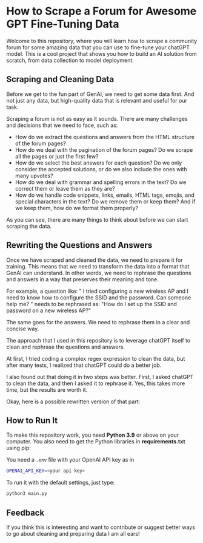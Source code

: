 
# How to Scrape a Forum for Awesome GPT Fine-Tuning Data

Welcome to this repository, where you will learn how to scrape a community forum for some amazing data that you can use to fine-tune your chatGPT model. This is a cool project that shows you how to build an AI solution from scratch, from data collection to model deployment.

## Scraping and Cleaning Data

Before we get to the fun part of GenAI, we need to get some data first. And not just any data, but high-quality data that is relevant and useful for our task.

Scraping a forum is not as easy as it sounds. There are many challenges and decisions that we need to face, such as:

- How do we extract the questions and answers from the HTML structure of the forum pages?
- How do we deal with the pagination of the forum pages? Do we scrape all the pages or just the first few?
- How do we select the best answers for each question? Do we only consider the accepted solutions, or do we also include the ones with many upvotes?
- How do we deal with grammar and spelling errors in the text? Do we correct them or leave them as they are?
- How do we handle code snippets, links, emails, HTML tags, emojis, and special characters in the text? Do we remove them or keep them? And if we keep them, how do we format them properly?

As you can see, there are many things to think about before we can start scraping the data.

## Rewriting the Questions and Answers 

Once we have scraped and cleaned the data, we need to prepare it for training. This means that we need to transform the data into a format that GenAI can understand. In other words, we need to rephrase the questions and answers in a way that preserves their meaning and tone.

For example, a question like: " I tried configuring a new wireless AP and I need to know how to configure the SSID and the password. Can someone help me? "
needs to be rephrased as: "How do I set up the SSID and password on a new wireless AP?"

The same goes for the answers. We need to rephrase them in a clear and concise way.

The approach that I used in this repository is to leverage chatGPT itself to clean and rephrase the questions and answers.

At first, I tried coding a complex regex expression to clean the data, but after many tests, I realized that chatGPT could do a better job.

I also found out that doing it in two steps was better. First, I asked chatGPT to clean the data, and then I asked it to rephrase it. Yes, this takes more time, but the results are worth it.

Okay, here is a possible rewritten version of that part:

## How to Run It

To make this repository work, you need **Python 3.9** or above on your computer. You also need to get the Python libraries in **requirements.txt** using pip:

You need a `.env` file with your OpenAI API key as in

```bash
OPENAI_API_KEY=<your api key>
```

To run it with the default settings, just type:

```bash
python3 main.py
```

## Feedback

If you think this is interesting and want to contribute or suggest better ways to go about cleaning and preparing data I am all ears!

